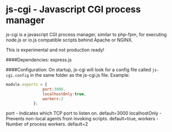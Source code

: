 # js-cgi  - Javascript CGI process manager
js-cgi is a javascript CGI process manager, similar to php-fpm, for executing node.js or io.js compatible scripts behind Apache or NGINX.

This is experimental and not production ready!

####Dependencies:
express.js

####Configuration:
On startup, js-cgi will look for a config file called `js-cgi.config` in the same folder as the js-cgi.js file.
Example:
```js
module.exports = {
				port:3000,
				localhostOnly:true,
				workers:2
			};

```
port - Indicates which TCP port to listen on. default=3000
localhostOnly - Prevents non-local agents from invoking scripts. default=true,
workers - Number of process workers. default=2
